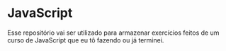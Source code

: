 # JavaScript
Esse repositório vai ser utilizado para armazenar exercícios feitos de um curso de JavaScript que eu tô fazendo ou já terminei. 
